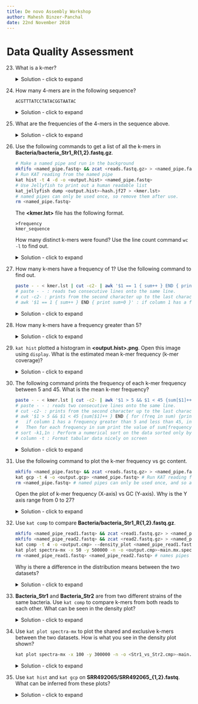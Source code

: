 ```yaml
---
title: De novo Assembly Workshop
author: Mahesh Binzer-Panchal
date: 22nd November 2018
---
```


# Data Quality Assessment

23. What is a k-mer?

	<details>
	<summary> Solution - click to expand </summary>

	A sequence of characters of length k.

	</details>

24. How many 4-mers are in the following sequence?
	```
	ACGTTTATCCTATACGGTAATAC
	```

	<details>
	<summary> Solution - click to expand </summary>

	20   (L-k+1)=(23-4+1)

	</details>

25. What are the frequencies of the 4-mers in the sequence above.

	<details>
	<summary> Solution - click to expand </summary>

	```
	ACGT 1	CGTT 1	GTTT 1	TTTA 1	TTAT 1
	TATC 1	ATCC 1	TCCT 1	CCTA 1	CTAT 1
	TATA 1	ATAC 2	TACG 1	ACGG 1	CGGT 1
	GGTA 1	GTAA 1	TAAT 1	AATA 1
	```

	</details>

26. Use the following commands to get a list of all the k-mers in **Bacteria/bacteria_Str1_R{1,2}.fastq.gz**.
	```bash
	# Make a named pipe and run in the background
	mkfifo <named_pipe.fastq> && zcat <reads.fastq.gz> > <named_pipe.fastq> &
	# Run KAT reading from the named pipe
	kat hist -t 4 -d -o <output.hist> <named_pipe.fastq>
	# Use Jellyfish to print out a human readable list
	kat_jellyfish dump <output.hist>-hash.jf27 > <kmer.lst>
	# named pipes can only be used once, so remove them after use.
	rm <named_pipe.fastq>
	```
	The **<kmer.lst>** file has the following format.
	```
	>frequency
	kmer_sequence
	```
	How many distinct k-mers were found? Use the line count command `wc -l` to find out.

 	<details>
	<summary> Solution - click to expand </summary>

	```bash
	mkfifo bacteria_Str1.fastq && zcat Bacteria/bacteria_Str1_R{1,2}.fastq.gz > bacteria_Str1.fastq &
	kat hist -t 4 -d -o bacteria_Str1.hist bacteria_Str1.fastq
	kat_jellyfish dump bacteria_Str1.hist-hash.jf27 > bacteria_Str1.kmer.lst
	rm bacteria_Str1.fastq
	# Inspect the output
	less bacteria_Str1.kmer.lst
	# Use paste to put 2 lines on 1 line, and then count lines
	paste - - < bacteria_Str1.kmer.lst | wc -l
	```

	There are 41531545 distinct k-mers.

	</details>

27. How many k-mers have a frequency of 1?  Use the following command to find out.
	```bash
	paste - - < kmer.lst | cut -c2- | awk '$1 == 1 { sum++ } END { print sum+0 }'
	# paste - - : reads two consecutive lines onto the same line.
	# cut -c2- : prints from the second character up to the last character in a line.
	# awk '$1 == 1 { sum++ } END { print sum+0 }' : if column 1 has a frequency of 1, increase the variable "sum". Print the value of "sum" at the end.
	```

	<details>
	<summary> Solution - click to expand </summary>

	```bash
	paste - - < bacteria_Str1.kmer.lst | cut -c2- | awk '$1 == 1 { sum++ } END { print sum+0 }'
	```
	35701246 distinct k-mers have a frequency of 1.

	</details>

28. How many k-mers have a frequency greater than 5?

	<details>
	<summary> Solution - click to expand </summary>

	```bash
	paste - - < bacteria_Str1.kmer.lst | cut -c2- | awk '$1 > 5 { sum++ } END { print sum+0 }'
	```
	4969071 distinct k-mers have a frequency greater than 5.

	</details>

29. `kat hist` plotted a histogram in **<output.hist>.png**. Open this image using `display`. What is the estimated mean k-mer frequency (k-mer coverage)?

	<details>
	<summary> Solution - click to expand </summary>

	```bash
	display bacteria_Str1.hist.png
	```

	![A k-mer histogram of bacteria Str1.](Data_QC_Exercises_17-10-23/bacteria_Str1.hist.png)

	The peak is around 25 on the x-axis (k-mer frequency/coverage).

	</details>

30. The following command prints the frequency of each k-mer frequency between 5 and 45.  What is the mean k-mer frequency?
	```bash
	paste - - < kmer.lst | cut -c2- | awk '$1 > 5 && $1 < 45 {sum[$1]++ } END { for (freq in sum) {print freq" "sum[freq]} }' | sort -k1,1n | column -t
	# paste - - : reads two consecutive lines onto the same line.
	# cut -c2- : prints from the second character up to the last character in a line.
	# awk '$1 > 5 && $1 < 45 {sum[$1]++ } END { for (freq in sum) {print freq" "sum[freq]} }' :
	# 	if column 1 has a frequency greater than 5 and less than 45, increase the value of the array "sum[frequency]" by 1.
	# 	Then for each frequency in sum print the value of sum[frequency] at the end.
	# sort -k1,1n : Perform a numerical sort on the data sorted only by column 1
	# column -t : Format tabular data nicely on screen
	```

	<details>
	<summary> Solution - click to expand </summary>

	```bash
	paste - - < bacteria_Str1.kmer.lst | cut -c2- | awk '$1 > 5 && $1 < 45 {sum[$1]++ } END { for (freq in sum) {print freq" "sum[freq]} }' | sort -k1,1n | column -t
	```

	The mean k-mer frequency is 26 with a count of 222001 distinct k-mers having a frequency of 26.

	</details>

31. Use the following command to plot the k-mer frequency vs gc content.
	```bash
	mkfifo <named_pipe.fastq> && zcat <reads.fastq.gz> > <named_pipe.fastq> & # Make a named pipe and run in the background
	kat gcp -t 4 -o <output.gcp> <named_pipe.fastq> # Run KAT reading from the named pipe
	rm <named_pipe.fastq> # named pipes can only be used once, and so are removed after use.
	```
	Open the plot of k-mer frequency (X-axis) vs GC (Y-axis). Why is the Y axis range from 0 to 27?

	<details>
	<summary> Solution - click to expand </summary>

	```bash
	mkfifo bacteria_Str1.fastq && zcat Bacteria/bacteria_Str1_R{1,2}.fastq.gz > bacteria_Str1.fastq &
	kat gcp -t 4 -o bacteria_Str1.gcp bacteria_Str1.fastq
	rm bacteria_Str1.fastq
	display bacteria_Str1.gcp.mx.png
	```

	![A GC content plot of bacteria Str1.](Data_QC_Exercises_17-10-23/bacteria_Str1.gcp.mx.png)

	The GC content scale (Y-axis) is the absolute GC count per k-mer. The default k-mer size is 27 and therefore the y-axis is from 0 to 27.

	</details>

32. Use `kat comp` to compare **Bacteria/bacteria_Str1_R{1,2}.fastq.gz**.
	```bash
	mkfifo <named_pipe_read1.fastq> && zcat <read1.fastq.gz> > <named_pipe_read1.fastq> & # Make a named pipe for read 1 and run in background
	mkfifo <named_pipe_read2.fastq> && zcat <read2.fastq.gz> > <named_pipe_read2.fastq> & # Make a named pipe for read 2 and run in background
	kat comp -t 4 -o <output.cmp> --density_plot <named_pipe_read1.fastq> <named_pipe_read2.fastq> # run KAT on the named pipes and print a density plot
	kat plot spectra-mx -x 50 -y 500000 -n -o <output.cmp>-main.mx.spectra-mx.png <output.cmp>-main.mx # Make a spectra-mx plot
	rm <named_pipe_read1.fastq> <named_pipe_read2.fastq> # names pipes can only be used once, and so are removed after use
	```

	Why is there a difference in the distribution means between the two datasets?

	<details>
	<summary> Solution - click to expand </summary>

	```bash
	# I need to make 2 named pipes; 1 for each input file to kat.
	mkfifo bacteria_Str1.R1.fastq && zcat Bacteria/bacteria_Str1_R1.fastq.gz > bacteria_Str1.R1.fastq &
	mkfifo bacteria_Str1.R2.fastq && zcat Bacteria/bacteria_Str1_R2.fastq.gz > bacteria_Str1.R2.fastq &
	kat comp -t 4 -o bacteria_Str1.R1vR2.cmp --density_plot bacteria_Str1.R1.fastq bacteria_Str1.R2.fastq
	kat plot spectra-mx -x 50 -y 500000 -n -o bacteria_Str1.R1vR2.cmp-main.mx.spectra-mx.png bacteria_Str1.R1vR2.cmp-main.mx
	rm bacteria_Str1.R1.fastq bacteria_Str1.R2.fastq
	display bacteria_Str1.R1vR2.cmp-main.mx.density.png
	display bacteria_Str1.R1vR2.cmp-main.mx.spectra-mx.png
	```

	![A density plot of R1 vs R2 in bacteria Str1.](Data_QC_Exercises_17-10-23/bacteria_Str1.R1vR2.cmp-main.mx.density.png)

	![A spectra-mx plot of R1 vs R2 in  bacteria Str1.](Data_QC_Exercises_17-10-23/bacteria_Str1.R1vR2.cmp-main.mx.spectra-mx.png)

	The spectra-mx plot shows the shared content for dataset 2 (R2) is shifted to the left and slightly higher than
	the shared content of dataset 1 (R1). From the previous FastQC analyses of these files we saw that R2 has lower read qualities than R1.
	Lower quality reads mean more errors and ambiguous bases, resulting in lower k-mer frequency counts (in R2) which shifts the mean
	k-mer frequency to the left.

	</details>

33.	**Bacteria_Str1** and **Bacteria_Str2** are from two different strains of the same bacteria. Use `kat comp` to compare k-mers from both reads to each other. What can be seen in the density plot?

	<details>
	<summary> Solution - click to expand </summary>

	```bash
	mkfifo bacteria_Str1.fastq && zcat Bacteria/bacteria_Str1*.fastq.gz > bacteria_Str1.fastq &
	mkfifo bacteria_Str2.fastq && zcat Bacteria/bacteria_Str2*.fastq.gz > bacteria_Str2.fastq &
	kat comp -t 4 -o bacteria_S1vS2.cmp --density_plot bacteria_Str1.fastq bacteria_Str2.fastq
	rm bacteria_Str1.fastq bacteria_Str2.fastq
	display bacteria_S1vS2.cmp-main.mx.density.png
	```

	![A density plot of bacterira Str1 vs Str2.](Data_QC_Exercises_17-10-23/bacteria_S1vS2.cmp-main.mx.density.png)

	The density plot shows a high frequency of k-mers along the x=0 axis and y=0 axis indicating there are significant quantities of k-mers
	unique to both libraries.

	</details>

34. Use `kat plot spectra-mx` to plot the shared and exclusive k-mers between the two datasets. How is what you see in the density plot shown?
	```bash
	kat plot spectra-mx -x 100 -y 300000 -n -o <Str1_vs_Str2.cmp>-main.mx.spectra-mx.png <Str1_vs_Str2.cmp>-main.mx
	```

	<details>
	<summary> Solution - click to expand </summary>

	```bash
	kat plot spectra-mx -x 100 -y 300000 -n -o bacteria_S1vS2.cmp-main.mx.spectra-mx.png bacteria_S1vS2.cmp-main.mx
	display bacteria_S1vS2.cmp-main.mx.spectra-mx.png
	```

	![A spectra-mx plot of bacterira Str1 vs Str2.](Data_QC_Exercises_17-10-23/bacteria_S1vS2.cmp-main.mx.spectra-mx.png)

	The dataset 1 exclusive content and dataset 2 exclusive content have shallow peaks indicating sequence content unique to each dataset.

	</details>

35. Use `kat hist` and `kat gcp` on **SRR492065/SRR492065_{1,2}.fastq**. What can be inferred from these plots?

	<details>
	<summary> Solution - click to expand </summary>

	```bash
	mkfifo SRR492065.fastq && zcat SRR492065/SRR492065_*.fastq.gz > SRR492065.fastq &
	kat hist -t 4 -o SRR492065.hist SRR492065.fastq
	rm SRR492065.fastq
	mkfifo SRR492065.fastq && zcat SRR492065/SRR492065_*.fastq.gz > SRR492065.fastq &
	kat gcp -t 4 -o SRR492065.gcp SRR492065.fastq
	rm SRR492065.fastq
	display SRR492065.hist.png
	display SRR492065.gcp.mx.png
	```

	![A k-mer histogram of SRR492065.](Data_QC_Exercises_17-10-23/SRR492065.hist.png)

	![A GC content plot of SRR492065.](Data_QC_Exercises_17-10-23/SRR492065.gcp.mx.png)

	The histogram shows a very high trough around 50x k-mer coverage indicating a significant proportion of low frequency k-mers.

	The GC content plot shows three fairly distinct clusters with differing GC content indicating there are at least 3 different
	organisms in this sample. One organism is in much higher abundance than the other two.

	</details>

